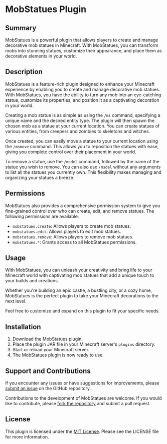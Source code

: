 # MobStatues Plugin

## Summary
MobStatues is a powerful plugin that allows players to create and manage decorative mob statues in Minecraft. With MobStatues, you can transform mobs into stunning statues, customize their appearance, and place them as decorative elements in your world.

## Description
MobStatues is a feature-rich plugin designed to enhance your Minecraft experience by enabling you to create and manage decorative mob statues. With MobStatues, you have the ability to turn any mob into an eye-catching statue, customize its properties, and position it as a captivating decoration in your world.

Creating a mob statue is as simple as using the `/ms` command, specifying a unique name and the desired entity type. The plugin will then spawn the chosen mob as a statue at your current location. You can create statues of various entities, from creepers and zombies to skeletons and witches.

Once created, you can easily move a statue to your current location using the `/msmove` command. This allows you to reposition the statues with ease, giving you complete control over their placement in your world.

To remove a statue, use the `/msdel` command, followed by the name of the statue you wish to remove. You can also use `/msdel` without any arguments to list all the statues you currently own. This flexibility makes managing and organizing your statues a breeze.

## Permissions
MobStatues also provides a comprehensive permission system to give you fine-grained control over who can create, edit, and remove statues. The following permissions are available:

- `mobstatues.create`: Allows players to create mob statues.
- `mobstatues.edit`: Allows players to edit mob statues.
- `mobstatues.remove`: Allows players to remove mob statues.
- `mobstatues.*`: Grants access to all MobStatues permissions.

## Usage
With MobStatues, you can unleash your creativity and bring life to your Minecraft world with captivating mob statues that add a unique touch to your builds and creations.

Whether you're building an epic castle, a bustling city, or a cozy home, MobStatues is the perfect plugin to take your Minecraft decorations to the next level.

Feel free to customize and expand on this plugin to fit your specific needs.

## Installation
1. Download the MobStatues plugin.
2. Place the plugin JAR file in your Minecraft server's `plugins` directory.
3. Start or reload your Minecraft server.
4. The MobStatues plugin is now ready to use.

## Support and Contributions
If you encounter any issues or have suggestions for improvements, please [submit an issue](link-to-issue-tracker) on the GitHub repository.

Contributions to the development of MobStatues are welcome. If you would like to contribute, please [fork the repository](link-to-repo) and submit a pull request.

## License
This plugin is licensed under the [MIT License](link-to-license-file). Please see the LICENSE file for more information.
